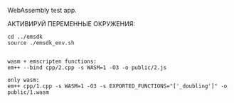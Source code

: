 WebAssembly test app.

АКТИВИРУЙ ПЕРЕМЕННЫЕ ОКРУЖЕНИЯ:
```
cd ../emsdk
source ./emsdk_env.sh


wasm + emscripten functions:
em++ --bind cpp/2.cpp -s WASM=1 -O3 -o public/2.js

only wasm:
em++ cpp/1.cpp -s WASM=1 -O3 -s EXPORTED_FUNCTIONS="['_doubling']" -o public/1.wasm
```